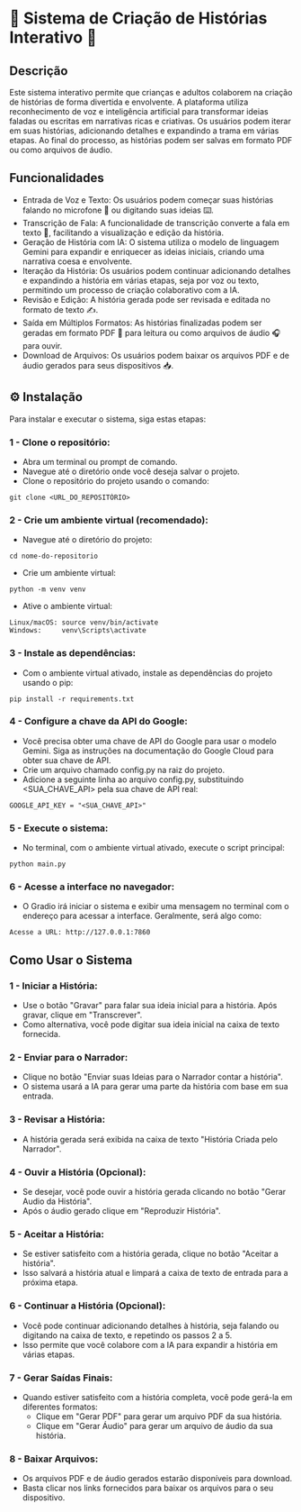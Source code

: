 # 📖 Sistema de Criação de Histórias Interativo 📖


## Descrição

Este sistema interativo permite que crianças e adultos colaborem na criação de histórias de forma divertida e envolvente. 
A plataforma utiliza reconhecimento de voz e inteligência artificial para transformar ideias faladas ou escritas em narrativas ricas e criativas. 
Os usuários podem iterar em suas histórias, adicionando detalhes e expandindo a trama em várias etapas. 
Ao final do processo, as histórias podem ser salvas em formato PDF ou como arquivos de áudio.


## Funcionalidades

+ Entrada de Voz e Texto: Os usuários podem começar suas histórias falando no microfone 🎤 ou digitando suas ideias ⌨️.
+ Transcrição de Fala: A funcionalidade de transcrição converte a fala em texto 📝, facilitando a visualização e edição da história.
+ Geração de História com IA: O sistema utiliza o modelo de linguagem Gemini para expandir e enriquecer as ideias iniciais, criando uma narrativa coesa e envolvente.
+ Iteração da História: Os usuários podem continuar adicionando detalhes e expandindo a história em várias etapas, seja por voz ou texto, permitindo um processo de criação colaborativo com a IA.
+ Revisão e Edição: A história gerada pode ser revisada e editada no formato de texto ✍️.
+ Saída em Múltiplos Formatos: As histórias finalizadas podem ser geradas em formato PDF 📄 para leitura ou como arquivos de áudio 🎧 para ouvir.
+ Download de Arquivos: Os usuários podem baixar os arquivos PDF e de áudio gerados para seus dispositivos 📥.


## ⚙️ Instalação
Para instalar e executar o sistema, siga estas etapas:
### 1 - Clone o repositório:
  + Abra um terminal ou prompt de comando.
  + Navegue até o diretório onde você deseja salvar o projeto.
  + Clone o repositório do projeto usando o comando:
```
git clone <URL_DO_REPOSITÓRIO>
```
### 2 - Crie um ambiente virtual (recomendado):
  + Navegue até o diretório do projeto:
```
cd nome-do-repositorio
```
  + Crie um ambiente virtual:
```
python -m venv venv
```
  + Ative o ambiente virtual:
```
Linux/macOS: source venv/bin/activate
Windows:     venv\Scripts\activate
```
### 3 - Instale as dependências:
  + Com o ambiente virtual ativado, instale as dependências do projeto usando o pip:
```
pip install -r requirements.txt
```
### 4 - Configure a chave da API do Google:
  + Você precisa obter uma chave de API do Google para usar o modelo Gemini. Siga as instruções na documentação do Google Cloud para obter sua chave de API.
  + Crie um arquivo chamado config.py na raiz do projeto.
  + Adicione a seguinte linha ao arquivo config.py, substituindo <SUA_CHAVE_API> pela sua chave de API real:
```
GOOGLE_API_KEY = "<SUA_CHAVE_API>"
```
### 5 - Execute o sistema:
  + No terminal, com o ambiente virtual ativado, execute o script principal:
```
python main.py
```
### 6 - Acesse a interface no navegador:
  + O Gradio irá iniciar o sistema e exibir uma mensagem no terminal com o endereço para acessar a interface. Geralmente, será algo como:
```
Acesse a URL: http://127.0.0.1:7860
```


## Como Usar o Sistema

### 1 - Iniciar a História:
  + Use o botão "Gravar" para falar sua ideia inicial para a história. Após gravar, clique em "Transcrever".
  + Como alternativa, você pode digitar sua ideia inicial na caixa de texto fornecida.

### 2 - Enviar para o Narrador: 
  + Clique no botão "Enviar suas Ideias para o Narrador contar a história".
  + O sistema usará a IA para gerar uma parte da história com base em sua entrada.

### 3 - Revisar a História: 
  + A história gerada será exibida na caixa de texto "História Criada pelo Narrador".

### 4 - Ouvir a História (Opcional): 
  + Se desejar, você pode ouvir a história gerada clicando no botão "Gerar Audio da História".
  + Após o áudio gerado clique em "Reproduzir História".

### 5 - Aceitar a História: 
  + Se estiver satisfeito com a história gerada, clique no botão "Aceitar a história".
  + Isso salvará a história atual e limpará a caixa de texto de entrada para a próxima etapa.

### 6 - Continuar a História (Opcional): 
  + Você pode continuar adicionando detalhes à história, seja falando ou digitando na caixa de texto, e repetindo os passos 2 a 5.
  + Isso permite que você colabore com a IA para expandir a história em várias etapas.

### 7 - Gerar Saídas Finais:
  + Quando estiver satisfeito com a história completa, você pode gerá-la em diferentes formatos:
    * Clique em "Gerar PDF" para gerar um arquivo PDF da sua história.
    * Clique em "Gerar Áudio" para gerar um arquivo de áudio da sua história.

### 8 - Baixar Arquivos: 
  + Os arquivos PDF e de áudio gerados estarão disponíveis para download.
  + Basta clicar nos links fornecidos para baixar os arquivos para o seu dispositivo.
